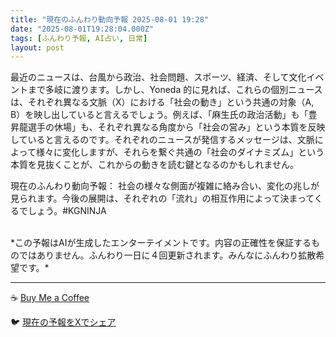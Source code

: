 ```yaml
---
title: "現在のふんわり動向予報 2025-08-01 19:28"
date: "2025-08-01T19:28:04.000Z"
tags: [ふんわり予報, AI占い, 日常]
layout: post
---
```


最近のニュースは、台風から政治、社会問題、スポーツ、経済、そして文化イベントまで多岐に渡ります。しかし、Yoneda 的に見れば、これらの個別ニュースは、それぞれ異なる文脈（X）における「社会の動き」という共通の対象（A, B）を映し出していると言えるでしょう。例えば、「麻生氏の政治活動」も「豊昇龍選手の休場」も、それぞれ異なる角度から「社会の営み」という本質を反映していると言えるのです。それぞれのニュースが発信するメッセージは、文脈によって様々に変化しますが、それらを繋ぐ共通の「社会のダイナミズム」という本質を見抜くことが、これからの動きを読む鍵となるのかもしれません。


現在のふんわり動向予報：
社会の様々な側面が複雑に絡み合い、変化の兆しが見られます。今後の展開は、それぞれの「流れ」の相互作用によって決まってくるでしょう。#KGNINJA

<br>
*この予報はAIが生成したエンターテイメントです。内容の正確性を保証するものではありません。ふんわり一日に４回更新されます。みんなにふんわり拡散希望です。*

---
☕️ [Buy Me a Coffee](https://www.buymeacoffee.com/kgninja)

🐦 [現在の予報をXでシェア](https://twitter.com/intent/tweet?text=%E7%8F%BE%E5%9C%A8%E3%81%AE%E3%81%B5%E3%82%93%E3%82%8F%E3%82%8A%E4%BA%88%E5%A0%B1%3A%20%E3%80%8C%E6%9C%80%E8%BF%91%E3%81%AE%E3%83%8B%E3%83%A5%E3%83%BC%E3%82%B9%E3%81%AF%E3%80%81%E5%8F%B0%E9%A2%A8%E3%81%8B%E3%82%89%E6%94%BF%E6%B2%BB%E3%80%81%E7%A4%BE%E4%BC%9A%E5%95%8F%E9%A1%8C%E3%80%81%E3%82%B9%E3%83%9D%E3%83%BC%E3%83%84%E3%80%81%E7%B5%8C%E6%B8%88%E3%80%81%E3%81%9D%E3%81%97%E3%81%A6%E6%96%87%E5%8C%96%E3%82%A4%E3%83%99%E3%83%B3%E3%83%88%E3%81%BE%E3%81%A7%E5%A4%9A%E5%B2%90%E3%81%AB%E6%B8%A1%E3%82%8A%E3%81%BE%E3%81%99%E3%80%82%E3%80%8D%23KGNINJA%20%E7%B6%9A%E3%81%8D%E3%81%AF%E3%83%96%E3%83%AD%E3%82%B0%E3%81%A7%EF%BC%81%F0%9F%91%87&url=https%3A%2F%2Fkg-ninja.github.io%2FFunwariyoso%2F)
